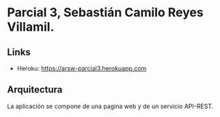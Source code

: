 # Parcial 3, Sebastián Camilo Reyes Villamil.
## Links
- Heroku: https://arsw-parcial3.herokuapp.com
## Arquitectura
La aplicación se compone de una pagina web y de un servicio API-REST.

